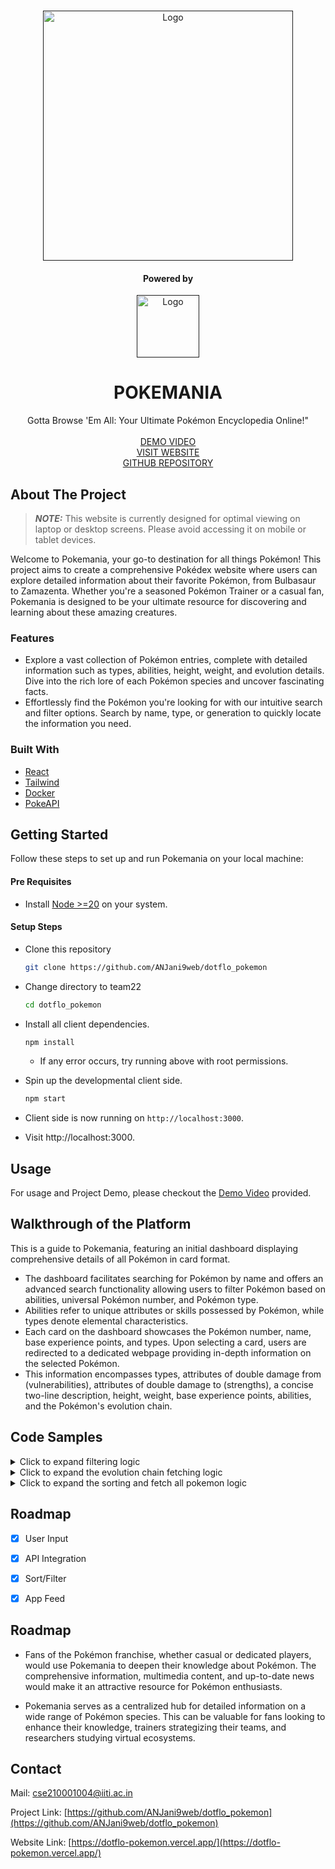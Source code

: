 <!-- Improved compatibility of back to top link: See: https://github.com/othneildrew/Best-README-Template/pull/73 -->
<a name="readme-top"></a>
<!--
*** Thanks for checking out the Best-README-Template. If you have a suggestion
*** that would make this better, please fork the repo and create a pull request
*** or simply open an issue with the tag "enhancement".
*** Don't forget to give the project a star!
*** Thanks again! Now go create something AMAZING! :D
-->



<!-- PROJECT SHIELDS -->
<!--
*** I'm using markdown "reference style" links for readability.
*** Reference links are enclosed in brackets [ ] instead of parentheses ( ).
*** See the bottom of this document for the declaration of the reference variables
*** for contributors-url, forks-url, etc. This is an optional, concise syntax you may use.
*** https://www.markdownguide.org/basic-syntax/#reference-style-links
-->


<!-- PROJECT LOGO -->
<br />

<div align="center">
  <a href="">
    <img src="https://res.cloudinary.com/abhi9av/image/upload/v1703694626/eiziglbrzw8dhrjfqeqh.png" alt="Logo" width="400" height="">
  </a>

  <h4 align="center">Powered by</h4>
  <a href="">
    <img src="https://pokeapi.co/static/pokeapi_256.3fa72200.png" alt="Logo" width="100" height="">
  </a>
  <h1 align="center">POKEMANIA</h1>

  <p align="center">
  Gotta Browse 'Em All: Your Ultimate Pokémon Encyclopedia Online!"
    <br />
    <br />
    <a href="https://res.cloudinary.com/abhi9av/video/upload/v1703701493/w4n1wkeegfvmk8k3x1my.mp4">DEMO VIDEO</a>
    <br />
    <a href="https://dotflo-pokemon.vercel.app/">VISIT WEBSITE</a>
    <br />
    <a href="https://github.com/ANJani9web/dotflo_pokemon">GITHUB REPOSITORY</a>
  </p>
</div>



<!-- ABOUT THE PROJECT -->
## About The Project

> **_NOTE:_** 
This website is currently designed for optimal viewing on laptop or desktop screens. Please avoid accessing it on mobile or tablet devices.

Welcome to Pokemania, your go-to destination for all things Pokémon! This project aims to create a comprehensive Pokédex website where users can explore detailed information about their favorite Pokémon, from Bulbasaur to Zamazenta. Whether you're a seasoned Pokémon Trainer or a casual fan, Pokemania is designed to be your ultimate resource for discovering and learning about these amazing creatures.

### Features
* Explore a vast collection of Pokémon entries, complete with detailed information such as types, abilities, height, weight, and evolution details. Dive into the rich lore of each Pokémon species and uncover fascinating facts.
* Effortlessly find the Pokémon you're looking for with our intuitive search and filter options. Search by name, type, or generation to quickly locate the information you need.


### Built With

* [React](https://legacy.reactjs.org/)
* [Tailwind](https://tailwindcss.com/)
* [Docker](https://www.docker.com/)
* [PokeAPI](https://pokeapi.co/)



<!-- GETTING STARTED -->
## Getting Started

Follow these steps to set up and run Pokemania on your local machine:

#### Pre Requisites

* Install [Node >=20](https://nodejs.org/en/download) on your system.

#### Setup Steps

* Clone this repository
    ```sh
    git clone https://github.com/ANJani9web/dotflo_pokemon
    ```

* Change directory to team22
    ```sh
    cd dotflo_pokemon
    ```

* Install all client dependencies.
  ```sh
  npm install
  ```

  * If any error occurs, try running above with root permissions.

* Spin up the developmental client side.

  ```sh
  npm start
  ```

* Client side is now running on ```http://localhost:3000```.

* Visit http://localhost:3000.




<!-- USAGE EXAMPLES -->
## Usage

For usage and Project Demo, please checkout the [Demo Video](https://res.cloudinary.com/abhi9av/video/upload/v1703701493/w4n1wkeegfvmk8k3x1my.mp4) provided.

## Walkthrough of the Platform

This is a guide to Pokemania, featuring an initial dashboard displaying comprehensive details of all Pokémon in card format. 
* The dashboard facilitates searching for Pokémon by name and offers an advanced search functionality allowing users to filter Pokémon based on abilities, universal Pokémon number, and Pokémon type. 
* Abilities refer to unique attributes or skills possessed by Pokémon, while types denote elemental characteristics. 
* Each card on the dashboard showcases the Pokémon number, name, base experience points, and types. Upon selecting a card, users are redirected to a dedicated webpage providing in-depth information on the selected Pokémon. 
* This information encompasses types, attributes of double damage from (vulnerabilities), attributes of double damage to (strengths), a concise two-line description, height, weight, base experience points, abilities, and the Pokémon's evolution chain.

## Code Samples
<details>
  <summary>Click to expand filtering logic</summary>

  ```javascript
  const handleFilter = () => {
        const limit = maxVal - minVal + 1;
        const offset = minVal - 1;
        let typeUrl = [];
        for (let i = 0; i < types.length; i++) {
            typeUrl.push(`https://pokeapi.co/api/v2/type/${types[i].toLowerCase()}`);
        }
        if (abilityFilter !== null) typeUrl.push(`https://pokeapi.co/api/v2/ability/${abilityFilter}`);
        typeUrl.push(`https://pokeapi.co/api/v2/pokemon?limit=${limit}&offset=${offset}`);
        console.log(typeUrl);
        Promise.all(typeUrl.map((url, i) => fetch(url)))
            .then(responses => Promise.all(responses.map(response => response.json())))
            .then(dataArray => {
                const pokemonArrays = dataArray.map((data, i) => {
                    if (i === dataArray.length - 1) {
                        return data.results || [];
                    } else {
                        return data.pokemon.map(p => p.pokemon);
                    }
                });

                const commonPokemons = pokemonArrays.reduce((common, current) =>
                    common.filter(pokemon => current.some(p => p.name === pokemon.name))
                );
                setAllPokemons(commonPokemons);
            })
            .catch(error => console.error('Error fetching data:', error));
    }
  
  ```
</details>

<details>
<summary>Click to expand the evolution chain fetching logic</summary>

```javascript

useEffect(() => {
        const fetchAllEvolutionChains = async () => {
            try {
                const response = await axios.get('https://pokeapi.co/api/v2/evolution-chain?limit=541');
                const evolutionChainURLs = response.data.results.map((result) => result.url);
                const chainMap = {};

                // Fetch and process each evolution chain
                await Promise.all(evolutionChainURLs.map(async (url) => {
                    const chainResponse = await axios.get(url);
                    const evolutionData = chainResponse.data.chain;
                    const evolutionArray = buildEvolutionArray(evolutionData);

                    // Update the chainMap for each Pokémon in the evolution chain
                    evolutionArray.forEach((pokemon) => {
                        chainMap[pokemon] = evolutionArray;
                    });
                }));

                setEvolutionChains(chainMap);
            } catch (error) {
                console.error('Error fetching evolution chains:', error);
            }
        };

        // Recursive function to build the evolution array
        const buildEvolutionArray = (evolutionData) => {
            const evolvesTo = evolutionData.evolves_to.flatMap((evolution) => {
                return buildEvolutionArray(evolution);
            });

            return [evolutionData.species.name, ...evolvesTo];
        };

        fetchAllEvolutionChains();
    }, []);
```
</details>

<details>
<summary>Click to expand the sorting and fetch all pokemon logic</summary>

```javascript

const getAllPokemon = () => {
    fetch("https://pokeapi.co/api/v2/pokemon?limit=1302")
      .then((response) => response.json())
      .then((data) => {
        // setAllPokemons(data.results);
        // setFullPokemons(data.results);
        console.log(sort)
        console.log("anbfhjksdbvfhkwevfeghkjvdf wjehd")
        switch (sort) {
          case "1":
            setAllPokemons([...data.results].sort((a, b) => parseInt(a.url.split("/")[6]) - parseInt(b.url.split("/")[6])));
            break;
          case "2":
            setAllPokemons([...data.results].sort((a, b) => parseInt(b.url.split("/")[6]) - parseInt(a.url.split("/")[6])));
            break;
          case "3":
            setAllPokemons([...data.results].sort((a, b) => a.name.localeCompare(b.name)));
            break;
          case "4":
            setAllPokemons([...data.results].sort((a, b) => b.name.localeCompare(a.name)));
            break;
          default:
            setAllPokemons([...data.results]);
        }
      });
  };
```
</details>


<!-- ROADMAP -->
## Roadmap

- [x] User Input
- [x] API Integration
- [x] Sort/Filter
- [x] App Feed


## Roadmap
* Fans of the Pokémon franchise, whether casual or dedicated players, would use Pokemania to deepen their knowledge about Pokémon. The comprehensive information, multimedia content, and up-to-date news would make it an attractive resource for Pokémon enthusiasts.

* Pokemania serves as a centralized hub for detailed information on a wide range of Pokémon species. This can be valuable for fans looking to enhance their knowledge, trainers strategizing their teams, and researchers studying virtual ecosystems.


<!-- CONTACT -->
## Contact

Mail: [cse210001004@iiti.ac.in](cse210001004@iiti.ac.in)

Project Link: [https://github.com/ANJani9web/dotflo_pokemon](https://github.com/ANJani9web/dotflo_pokemon)

Website Link: [https://dotflo-pokemon.vercel.app/](https://dotflo-pokemon.vercel.app/)




<!-- MARKDOWN LINKS & IMAGES -->
<!-- https://www.markdownguide.org/basic-syntax/#reference-style-links -->
[contributors-shield]: https://img.shields.io/github/contributors/othneildrew/Best-README-Template.svg?style=for-the-badge
[contributors-url]: https://github.com/othneildrew/Best-README-Template/graphs/contributors
[forks-shield]: https://img.shields.io/github/forks/othneildrew/Best-README-Template.svg?style=for-the-badge
[forks-url]: https://github.com/othneildrew/Best-README-Template/network/members
[stars-shield]: https://img.shields.io/github/stars/othneildrew/Best-README-Template.svg?style=for-the-badge
[stars-url]: https://github.com/othneildrew/Best-README-Template/stargazers
[issues-shield]: https://img.shields.io/github/issues/othneildrew/Best-README-Template.svg?style=for-the-badge
[issues-url]: https://github.com/othneildrew/Best-README-Template/issues
[license-shield]: https://img.shields.io/github/license/othneildrew/Best-README-Template.svg?style=for-the-badge
[license-url]: https://github.com/othneildrew/Best-README-Template/blob/master/LICENSE.txt
[linkedin-shield]: https://img.shields.io/badge/-LinkedIn-black.svg?style=for-the-badge&logo=linkedin&colorB=555
[linkedin-url]: https://linkedin.com/in/othneildrew
[product-screenshot]: images/screenshot.png
[Next.js]: https://img.shields.io/badge/next.js-000000?style=for-the-badge&logo=nextdotjs&logoColor=white
[Next-url]: https://nextjs.org/
[React.js]: https://img.shields.io/badge/React-20232A?style=for-the-badge&logo=react&logoColor=61DAFB
[React-url]: https://reactjs.org/
[Vue.js]: https://img.shields.io/badge/Vue.js-35495E?style=for-the-badge&logo=vuedotjs&logoColor=4FC08D
[Vue-url]: https://vuejs.org/
[Angular.io]: https://img.shields.io/badge/Angular-DD0031?style=for-the-badge&logo=angular&logoColor=white
[Angular-url]: https://angular.io/
[Svelte.dev]: https://img.shields.io/badge/Svelte-4A4A55?style=for-the-badge&logo=svelte&logoColor=FF3E00
[Svelte-url]: https://svelte.dev/
[Laravel.com]: https://img.shields.io/badge/Laravel-FF2D20?style=for-the-badge&logo=laravel&logoColor=white
[Laravel-url]: https://laravel.com
[Bootstrap.com]: https://img.shields.io/badge/Bootstrap-563D7C?style=for-the-badge&logo=bootstrap&logoColor=white
[Bootstrap-url]: https://getbootstrap.com
[JQuery.com]: https://img.shields.io/badge/jQuery-0769AD?style=for-the-badge&logo=jquery&logoColor=white
[JQuery-url]: https://jquery.com 
